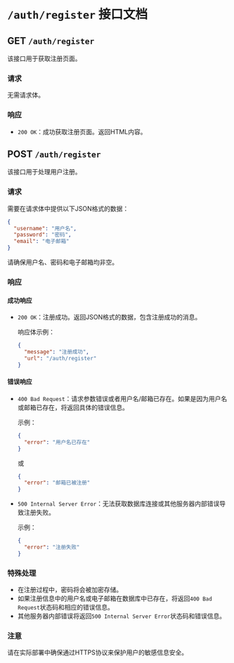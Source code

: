 # `/auth/register` 接口文档

## GET `/auth/register`

该接口用于获取注册页面。

### 请求

无需请求体。

### 响应

- `200 OK`：成功获取注册页面。返回HTML内容。

## POST `/auth/register`

该接口用于处理用户注册。

### 请求

需要在请求体中提供以下JSON格式的数据：

```json
{
  "username": "用户名",
  "password": "密码",
  "email": "电子邮箱"
}
```

请确保用户名、密码和电子邮箱均非空。

### 响应

#### 成功响应

- `200 OK`：注册成功。返回JSON格式的数据，包含注册成功的消息。

  响应体示例：

  ```json
  {
    "message": "注册成功",
    "url": "/auth/register"
  }
  ```

#### 错误响应

- `400 Bad Request`：请求参数错误或者用户名/邮箱已存在。如果是因为用户名或邮箱已存在，将返回具体的错误信息。

  示例：

  ```json
  {
    "error": "用户名已存在"
  }
  ```
  
  或
  
  ```json
  {
    "error": "邮箱已被注册"
  }
  ```

- `500 Internal Server Error`：无法获取数据库连接或其他服务器内部错误导致注册失败。

  示例：

  ```json
  {
    "error": "注册失败"
  }
  ```

### 特殊处理

- 在注册过程中，密码将会被加密存储。
- 如果注册信息中的用户名或电子邮箱在数据库中已存在，将返回`400 Bad Request`状态码和相应的错误信息。
- 其他服务器内部错误将返回`500 Internal Server Error`状态码和错误信息。

### 注意

请在实际部署中确保通过HTTPS协议来保护用户的敏感信息安全。
